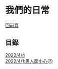 # 我們的日常  
[回前頁](https://sggsdatafornehs.github.io/)  
## 目錄
[2022/4/4](https://sggsdatafornehs.github.io/post/daily/2022/4/4/index)   
[2022/4/1:愚人節小心(?)](https://sggsdatafornehs.github.io/post/daily/2022/4/1/index)   

